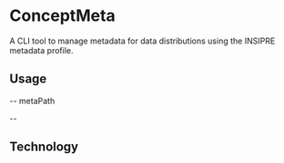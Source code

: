 # ConceptMeta

A CLI tool to manage metadata for data distributions using the INSIPRE metadata profile.

## Usage

-- metaPath

--

## Technology
